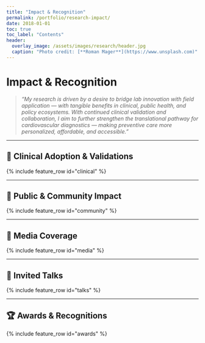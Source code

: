 ```yaml
---
title: "Impact & Recognition"
permalink: /portfolio/research-impact/
date: 2018-01-01
toc: true
toc_label: "Contents"
header:
  overlay_image: /assets/images/research/header.jpg
  caption: "Photo credit: [**Roman Mager**](https://www.unsplash.com)"
---
```


# Impact & Recognition

> _“My research is driven by a desire to bridge lab innovation with field application — with tangible benefits in clinical, public health, and policy ecosystems. With continued clinical validation and collaboration, I aim to further strengthen the translational pathway for cardiovascular diagnostics — making preventive care more personalized, affordable, and accessible.”_

---

## 🏥 Clinical Adoption & Validations

{% include feature_row id="clinical" %}

---

## 👥 Public & Community Impact

{% include feature_row id="community" %}

---

## 📰 Media Coverage

{% include feature_row id="media" %}

---

## 🎤 Invited Talks

{% include feature_row id="talks" %}

---

## 🏆 Awards & Recognitions

{% include feature_row id="awards" %}
